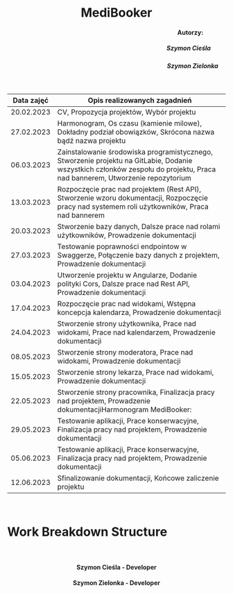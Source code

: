<div align="center">

# MediBooker

</div>

<div align="right">

#### Autorzy: &emsp;&emsp;&emsp;&nbsp;&nbsp;
##### Szymon Cieśla  &emsp;&emsp;&nbsp;
##### Szymon Zielonka  &emsp;

</div>


<div align="center">

&nbsp;

| Data zajęć | Opis realizowanych zagadnień |
| --- | --- |
| 20.02.2023 | CV, Propozycja projektów, Wybór projektu |
| 27.02.2023 | Harmonogram, Os czasu (kamienie milowe), Dokładny podział obowiązków, Skrócona nazwa bądź nazwa projektu |
| 06.03.2023 | Zainstalowanie środowiska programistycznego, Stworzenie projektu na GitLabie, Dodanie wszystkich członków zespołu do projektu, Praca nad bannerem, Utworzenie repozytorium |
| 13.03.2023 | Rozpoczęcie prac nad projektem (Rest API), Stworzenie wzoru dokumentacji, Rozpoczęcie pracy nad systemem roli użytkowników, Praca nad bannerem |
| 20.03.2023 | Stworzenie bazy danych, Dalsze prace nad rolami użytkowników, Prowadzenie dokumentacji |
| 27.03.2023 | Testowanie poprawności endpointow w Swaggerze, Połączenie bazy danych z projektem, Prowadzenie dokumentacji |
| 03.04.2023 | Utworzenie projektu w Angularze, Dodanie polityki Cors, Dalsze prace nad Rest API, Prowadzenie dokumentacji |
| 17.04.2023 | Rozpoczęcie prac nad widokami, Wstępna koncepcja kalendarza, Prowadzenie dokumentacji |
| 24.04.2023 | Stworzenie strony użytkownika, Prace nad widokami, Prace nad kalendarzem, Prowadzenie dokumentacji |
| 08.05.2023 | Stworzenie strony moderatora, Prace nad widokami, Prowadzenie dokumentacji |
| 15.05.2023 | Stworzenie strony lekarza, Prace nad widokami, Prowadzenie dokumentacji |
| 22.05.2023 | Stworzenie strony pracownika, Finalizacja pracy nad projektem, Prowadzenie dokumentacjiHarmonogram MediBooker:|
| 29.05.2023 | Testowanie aplikacji, Prace konserwacyjne, Finalizacja pracy nad projektem, Prowadzenie dokumentacji |
| 05.06.2023 | Testowanie aplikacji, Prace konserwacyjne, Finalizacja pracy nad projektem, Prowadzenie dokumentacji |
| 12.06.2023 | Sfinalizowanie dokumentacji, Końcowe zaliczenie projektu |
</div>
&nbsp;

# Work Breakdown Structure

&nbsp;

<div align="center">

#### Szymon Cieśla - Developer
#### Szymon Zielonka - Developer

&nbsp;


</div>
